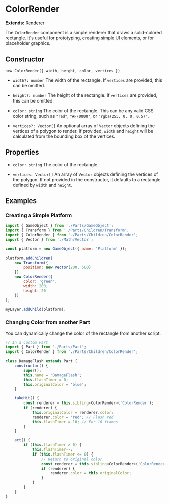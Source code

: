 # ColorRender

**Extends:** [Renderer](./Renderer.md)

The `ColorRender` component is a simple renderer that draws a solid-colored rectangle. It's useful for prototyping, creating simple UI elements, or for placeholder graphics.

## Constructor

`new ColorRender({ width, height, color, vertices })`

-   `width?: number`
    The width of the rectangle. If `vertices` are provided, this can be omitted.

-   `height?: number`
    The height of the rectangle. If `vertices` are provided, this can be omitted.

-   `color: string`
    The color of the rectangle. This can be any valid CSS color string, such as `"red"`, `"#FF0000"`, or `"rgba(255, 0, 0, 0.5)"`.

-   `vertices?: Vector[]`
    An optional array of `Vector` objects defining the vertices of a polygon to render. If provided, `width` and `height` will be calculated from the bounding box of the vertices.

## Properties

-   `color: string`
    The color of the rectangle.

-   `vertices: Vector[]`
    An array of `Vector` objects defining the vertices of the polygon. If not provided in the constructor, it defaults to a rectangle defined by `width` and `height`.

## Examples

### Creating a Simple Platform

```javascript
import { GameObject } from './Parts/GameObject';
import { Transform } from './Parts/Children/Transform';
import { ColorRender } from './Parts/Children/ColorRender';
import { Vector } from './Math/Vector';

const platform = new GameObject({ name: 'Platform' });

platform.addChildren(
    new Transform({
        position: new Vector(200, 500)
    }),
    new ColorRender({
        color: 'green',
        width: 200,
        height: 20
    })
);

myLayer.addChild(platform);
```

### Changing Color from another Part

You can dynamically change the color of the rectangle from another script.

```javascript
// In a custom Part
import { Part } from './Parts/Part';
import { ColorRender } from './Parts/Children/ColorRender';

class DamageFlash extends Part {
    constructor() {
        super();
        this.name = 'DamageFlash';
        this.flashTimer = 0;
        this.originalColor = 'blue';
    }

    takeHit() {
        const renderer = this.sibling<ColorRender>('ColorRender');
        if (renderer) {
            this.originalColor = renderer.color;
            renderer.color = 'red'; // Flash red
            this.flashTimer = 10; // For 10 frames
        }
    }

    act() {
        if (this.flashTimer > 0) {
            this.flashTimer--;
            if (this.flashTimer <= 0) {
                // Return to original color
                const renderer = this.sibling<ColorRender>('ColorRender');
                if (renderer) {
                    renderer.color = this.originalColor;
                }
            }
        }
    }
}
```